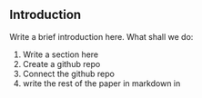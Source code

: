 ## Introduction

Write a  brief introduction here. What shall we do:

1. Write a section here
2. Create a github repo
3. Connect the github repo
4. write the rest of the paper in markdown in 
